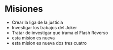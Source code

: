 # Misiones

* Crear la liga de la justicia
* Investigar los trabajos del Joker
* Tratar de investigar que trama el Flash Reverso
* esta mision es nueva
* esta mision es nueva dos tres cuatro